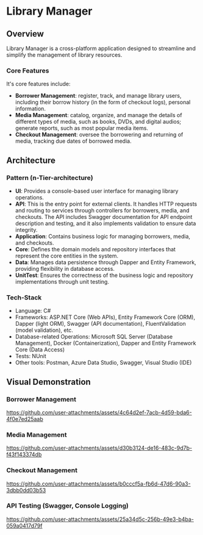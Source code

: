 # Library Manager

## Overview

Library Manager is a cross-platform application designed to streamline and simplify the management of library resources. <br>

### Core Features

It's core features include:<br>
* __Borrower Management__: register, track, and manage library users, including their borrow history (in the form of checkout logs), personal information.
* __Media Management__: catalog, organize, and manage the details of different types of media, such as books, DVDs, and digital audios; generate reports, such as most popular media items.
* __Checkout Management__: oversee the borrowering and returning of media, tracking due dates of borrowed media.

## Architecture

### Pattern (n-Tier-architecture)

- __UI__: Provides a console-based user interface for managing library operations.
- __API__: This is the entry point for external clients. It handles HTTP requests and routing to services through controllers for borrowers, media, and checkouts. The API includes Swagger documentation for API endpoint description and testing, and it also implements validation to ensure data integrity.
- __Application__: Contains business logic for managing borrowers, media, and checkouts.
- __Core__: Defines the domain models and repository interfaces that represent the core entities in the system.
- __Data__: Manages data persistence through Dapper and Entity Framework, providing flexibility in database access.
- __UnitTest__: Ensures the correctness of the business logic and repository implementations through unit testing.

### Tech-Stack

- Language: C#
- Frameworks: ASP.NET Core (Web APIs), Entity Framework Core (ORM), Dapper (light ORM), Swagger (API documentation), FluentValidation (model validation), etc.
- Database-related Operations: Microsoft SQL Server (Database Management), Docker (Containerization), Dapper and Entity Framework Core (Data Access)
- Tests: NUnit
- Other tools: Postman, Azure Data Studio, Swagger, Visual Studio (IDE)

## Visual Demonstration

### Borrower Management

https://github.com/user-attachments/assets/4c64d2ef-7acb-4d59-bda6-4f0e7ed25aab

### Media Management 

https://github.com/user-attachments/assets/d30b3124-de16-483c-9d7b-f43f143374db


### Checkout Management

https://github.com/user-attachments/assets/b0cccf5a-fb6d-47d6-90a3-3dbb0dd03b53


### API Testing (Swagger, Console Logging)

https://github.com/user-attachments/assets/25a34d5c-256b-49e3-b4ba-059a0417d79f


